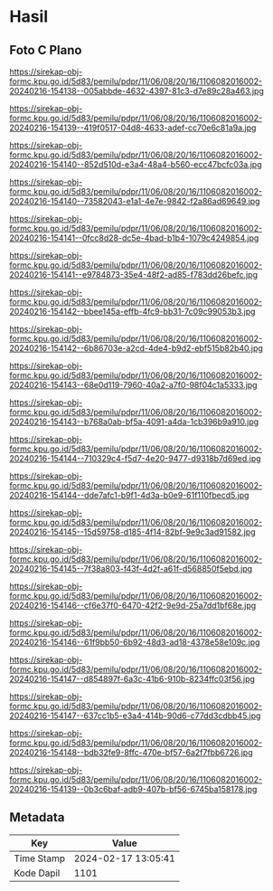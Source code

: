 # Hasil

## Foto C Plano

https://sirekap-obj-formc.kpu.go.id/5d83/pemilu/pdpr/11/06/08/20/16/1106082016002-20240216-154138--005abbde-4632-4397-81c3-d7e89c28a463.jpg

https://sirekap-obj-formc.kpu.go.id/5d83/pemilu/pdpr/11/06/08/20/16/1106082016002-20240216-154139--419f0517-04d8-4633-adef-cc70e6c81a9a.jpg

https://sirekap-obj-formc.kpu.go.id/5d83/pemilu/pdpr/11/06/08/20/16/1106082016002-20240216-154140--852d510d-e3a4-48a4-b560-ecc47bcfc03a.jpg

https://sirekap-obj-formc.kpu.go.id/5d83/pemilu/pdpr/11/06/08/20/16/1106082016002-20240216-154140--73582043-e1a1-4e7e-9842-f2a86ad69649.jpg

https://sirekap-obj-formc.kpu.go.id/5d83/pemilu/pdpr/11/06/08/20/16/1106082016002-20240216-154141--0fcc8d28-dc5e-4bad-b1b4-1079c4249854.jpg

https://sirekap-obj-formc.kpu.go.id/5d83/pemilu/pdpr/11/06/08/20/16/1106082016002-20240216-154141--e9784873-35e4-48f2-ad85-f783dd26befc.jpg

https://sirekap-obj-formc.kpu.go.id/5d83/pemilu/pdpr/11/06/08/20/16/1106082016002-20240216-154142--bbee145a-effb-4fc9-bb31-7c09c99053b3.jpg

https://sirekap-obj-formc.kpu.go.id/5d83/pemilu/pdpr/11/06/08/20/16/1106082016002-20240216-154142--6b86703e-a2cd-4de4-b9d2-ebf515b82b40.jpg

https://sirekap-obj-formc.kpu.go.id/5d83/pemilu/pdpr/11/06/08/20/16/1106082016002-20240216-154143--68e0d119-7960-40a2-a7f0-98f04c1a5333.jpg

https://sirekap-obj-formc.kpu.go.id/5d83/pemilu/pdpr/11/06/08/20/16/1106082016002-20240216-154143--b768a0ab-bf5a-4091-a4da-1cb396b9a910.jpg

https://sirekap-obj-formc.kpu.go.id/5d83/pemilu/pdpr/11/06/08/20/16/1106082016002-20240216-154144--710329c4-f5d7-4e20-9477-d9318b7d69ed.jpg

https://sirekap-obj-formc.kpu.go.id/5d83/pemilu/pdpr/11/06/08/20/16/1106082016002-20240216-154144--dde7afc1-b9f1-4d3a-b0e9-61f110fbecd5.jpg

https://sirekap-obj-formc.kpu.go.id/5d83/pemilu/pdpr/11/06/08/20/16/1106082016002-20240216-154145--15d59758-d185-4f14-82bf-9e9c3ad91582.jpg

https://sirekap-obj-formc.kpu.go.id/5d83/pemilu/pdpr/11/06/08/20/16/1106082016002-20240216-154145--7f38a803-f43f-4d2f-a61f-d568850f5ebd.jpg

https://sirekap-obj-formc.kpu.go.id/5d83/pemilu/pdpr/11/06/08/20/16/1106082016002-20240216-154146--cf6e37f0-6470-42f2-9e9d-25a7dd1bf68e.jpg

https://sirekap-obj-formc.kpu.go.id/5d83/pemilu/pdpr/11/06/08/20/16/1106082016002-20240216-154146--61f9bb50-6b92-48d3-ad18-4378e58e109c.jpg

https://sirekap-obj-formc.kpu.go.id/5d83/pemilu/pdpr/11/06/08/20/16/1106082016002-20240216-154147--d854897f-6a3c-41b6-910b-8234ffc03f56.jpg

https://sirekap-obj-formc.kpu.go.id/5d83/pemilu/pdpr/11/06/08/20/16/1106082016002-20240216-154147--637cc1b5-e3a4-414b-90d6-c77dd3cdbb45.jpg

https://sirekap-obj-formc.kpu.go.id/5d83/pemilu/pdpr/11/06/08/20/16/1106082016002-20240216-154148--bdb32fe9-8ffc-470e-bf57-6a2f7fbb6726.jpg

https://sirekap-obj-formc.kpu.go.id/5d83/pemilu/pdpr/11/06/08/20/16/1106082016002-20240216-154139--0b3c6baf-adb9-407b-bf56-6745ba158178.jpg


## Metadata

| Key        | Value               |
| ---------- | ------------------- |
| Time Stamp | 2024-02-17 13:05:41 |
| Kode Dapil | 1101                |



